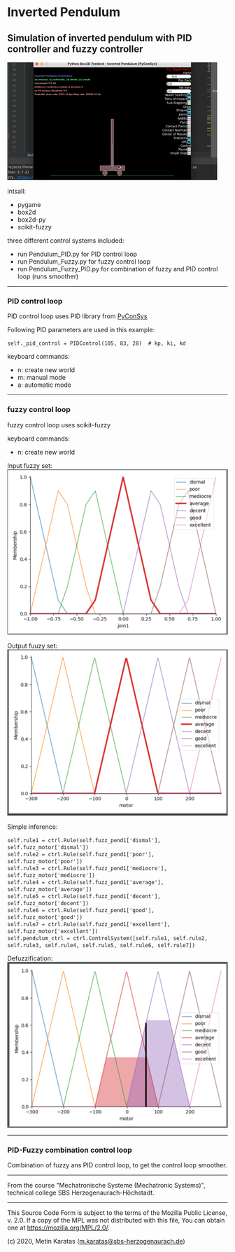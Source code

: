 # Inverted Pendulum

## Simulation of inverted pendulum with PID controller and fuzzy controller

![pendulum_start](./pendulum/pics/Pendulum.gif)

intsall:
- pygame
- box2d
- box2d-py
- scikit-fuzzy

three different control systems included:
- run Pendulum_PID.py for PID control loop
- run Pendulum_Fuzzy.py for fuzzy control loop 
- run Pendulum_Fuzzy_PID.py for combination of fuzzy and PID control loop (runs smoother)
___________________________________________________________________________________________
### PID control loop

PID control loop uses PID library from [PyConSys](https://github.com/mck-sbs/PyConSys)

Following PID parameters are used in this example:
```
self._pid_control = PIDControl(105, 83, 28)  # kp, ki, kd
```

keyboard commands:
- n: create new world
- m: manual mode
- a: automatic mode
___________________________________________________________________________________________
### fuzzy control loop
fuzzy control loop uses scikit-fuzzy

keyboard commands:
- n: create new world

Input fuzzy set:
![input_set](./pendulum/pics/input_set.png)

Output fuuzy set:
![input_set](./pendulum/pics/output_set.png)

Simple inference:
```
self.rule1 = ctrl.Rule(self.fuzz_pend1['dismal'], self.fuzz_motor['dismal'])
self.rule2 = ctrl.Rule(self.fuzz_pend1['poor'], self.fuzz_motor['poor'])
self.rule3 = ctrl.Rule(self.fuzz_pend1['mediocre'], self.fuzz_motor['mediocre'])
self.rule4 = ctrl.Rule(self.fuzz_pend1['average'], self.fuzz_motor['average'])
self.rule5 = ctrl.Rule(self.fuzz_pend1['decent'], self.fuzz_motor['decent'])
self.rule6 = ctrl.Rule(self.fuzz_pend1['good'], self.fuzz_motor['good'])
self.rule7 = ctrl.Rule(self.fuzz_pend1['excellent'], self.fuzz_motor['excellent'])
self.pendulum_ctrl = ctrl.ControlSystem([self.rule1, self.rule2, self.rule3, self.rule4, self.rule5, self.rule6, self.rule7])
```


Defuzzification:
![input_set](./pendulum/pics/defuzzification.png)
___________________________________________________________________________________________
### PID-Fuzzy combination control loop
Combination of fuzzy ans PID control loop, to get the control loop smoother.
___________________________________________________________________________________________


From the course "Mechatronische Systeme (Mechatronic Systems)", technical college SBS Herzogenaurach-Höchstadt.

___________________________________________________________________________________________

This Source Code Form is subject to the terms of the Mozilla Public
License, v. 2.0. If a copy of the MPL was not distributed with this
file, You can obtain one at https://mozilla.org/MPL/2.0/.

(c) 2020, Metin Karatas (m.karatas@sbs-herzogenaurach.de)


